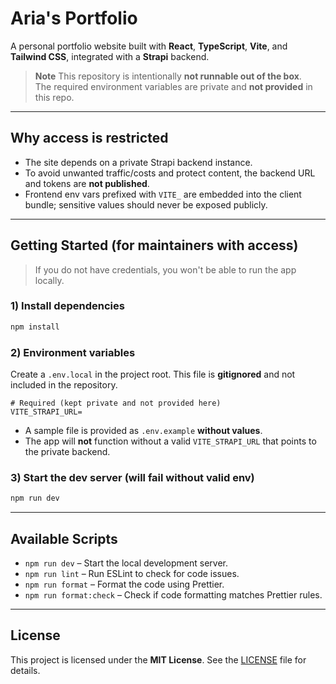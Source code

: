 # Aria's Portfolio

A personal portfolio website built with **React**, **TypeScript**, **Vite**, and **Tailwind CSS**, integrated with a **Strapi** backend.

> **Note**
> This repository is intentionally **not runnable out of the box**.  
> The required environment variables are private and **not provided** in this repo.

---

## Why access is restricted

- The site depends on a private Strapi backend instance.
- To avoid unwanted traffic/costs and protect content, the backend URL and tokens are **not published**.
- Frontend env vars prefixed with `VITE_` are embedded into the client bundle; sensitive values should never be exposed publicly.

---

## Getting Started (for maintainers with access)

> If you do not have credentials, you won't be able to run the app locally.

### 1) Install dependencies

```bash
npm install
```

### 2) Environment variables

Create a `.env.local` in the project root. This file is **gitignored** and not included in the repository.

```dotenv
# Required (kept private and not provided here)
VITE_STRAPI_URL=
```

- A sample file is provided as `.env.example` **without values**.
- The app will **not** function without a valid `VITE_STRAPI_URL` that points to the private backend.

### 3) Start the dev server (will fail without valid env)

```bash
npm run dev
```

---

## Available Scripts

- `npm run dev` – Start the local development server.
- `npm run lint` – Run ESLint to check for code issues.
- `npm run format` – Format the code using Prettier.
- `npm run format:check` – Check if code formatting matches Prettier rules.

---

## License

This project is licensed under the **MIT License**. See the [LICENSE](./LICENSE) file for details.
